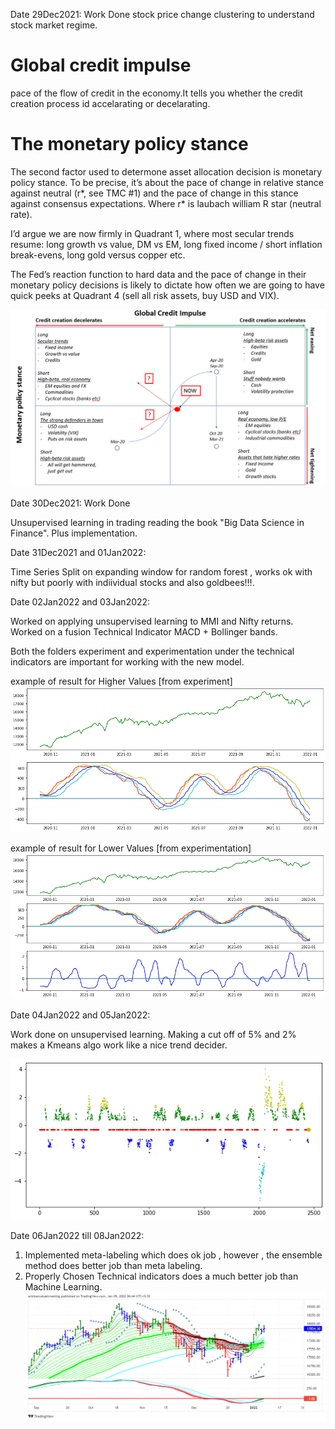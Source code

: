 Date 29Dec2021: 
Work Done
stock price change clustering to understand stock market regime.

# Global credit impulse
pace of the flow of credit in the economy.It tells you whether the credit creation process id accelarating or decelarating.

# The monetary policy stance

The second factor used to determone asset allocation decision is monetary policy stance. To be precise, it’s about the pace of change in relative stance against neutral (r*, see TMC #1) and the pace of change in this stance against consensus expectations.
Where r* is laubach william R star (neutral rate).

I’d argue we are now firmly in Quadrant 1, where most secular trends resume: long growth vs value, DM vs EM, long fixed income / short inflation break-evens, long gold versus copper etc.

The Fed’s reaction function to hard data and the pace of change in their monetary policy decisions is likely to dictate how often we are going to have quick peeks at Quadrant 4 (sell all risk assets, buy USD and VIX).


![This is image](https://github.com/anirbanghoshsbi/data/blob/main/image.png)

Date 30Dec2021: 
Work Done

Unsupervised learning in trading reading the book "Big Data Science in Finance". Plus implementation.

Date 31Dec2021 and 01Jan2022:

Time Series Split on expanding window for random forest , works ok with nifty but poorly with indiividual stocks and also goldbees!!!.

Date 02Jan2022 and 03Jan2022:

Worked on applying unsupervised learning to MMI and Nifty returns.
Worked on a fusion Technical Indicator MACD + Bollinger bands.

Both the folders experiment and experimentation under the technical indicators are important for working with the new model.

example of result for Higher Values [from experiment]
![This is image](https://github.com/anirbanghoshsbi/data/blob/main/download.png)

example of result for Lower Values [from experimentation]
![This is image](https://github.com/anirbanghoshsbi/data/blob/main/download%20(1).png)

Date 04Jan2022 and 05Jan2022:

Work done on unsupervised learning.
Making a cut off of 5% and 2% makes a Kmeans algo work like a nice trend decider.

![This is image](https://github.com/anirbanghoshsbi/data/blob/main/kmeans5.png)


Date 06Jan2022 till 08Jan2022:

1. Implemented meta-labeling which does ok job , however , the ensemble  method  does better job than meta labeling.
2. Properly Chosen Technical indicators does a much better job than Machine Learning.
![This is image](https://github.com/anirbanghoshsbi/data/blob/main/nifty.png)
